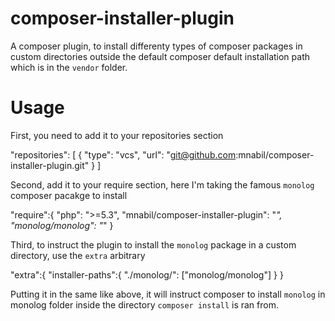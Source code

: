 composer-installer-plugin
=========================

A composer plugin, to install differenty types of composer packages in custom directories outside the default composer default installation path which is in the `vendor` folder.

Usage
=====

First, you need to add it to your repositories section

  "repositories": [
    {
      "type": "vcs",
      "url": "git@github.com:mnabil/composer-installer-plugin.git"
    }
  ]

Second, add it to your require section, here I'm taking the famous `monolog` composer pacakge to install

  "require":{
    "php": ">=5.3",
    "mnabil/composer-installer-plugin": "*",
    "monolog/monolog": "*"
  }

Third, to instruct the plugin to install the `monolog` package in a custom directory, use the `extra` arbitrary

  "extra":{
    "installer-paths":{
      "./monolog/": ["monolog/monolog"]
    }
  }

Putting it in the same like above, it will instruct composer to install `monolog` in monolog folder inside the directory `composer install` is ran from.
